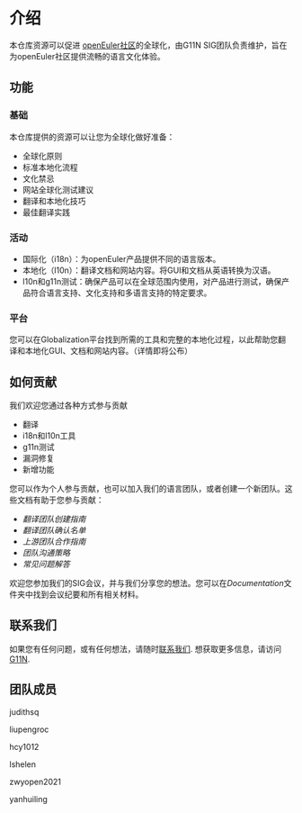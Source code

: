 # 介绍

本仓库资源可以促进 [openEuler社区](https://openeuler.org/en/)的全球化，由G11N SIG团队负责维护，旨在为openEuler社区提供流畅的语言文化体验。

## 功能

### 基础

本仓库提供的资源可以让您为全球化做好准备：

- 全球化原则
- 标准本地化流程
- 文化禁忌
- 网站全球化测试建议
- 翻译和本地化技巧
- 最佳翻译实践

### 活动

- 国际化（i18n）：为openEuler产品提供不同的语言版本。
- 本地化（l10n）：翻译文档和网站内容。将GUI和文档从英语转换为汉语。
- l10n和g11n测试：确保产品可以在全球范围内使用，对产品进行测试，确保产品符合语言支持、文化支持和多语言支持的特定要求。

### 平台

您可以在Globalization平台找到所需的工具和完整的本地化过程，以此帮助您翻译和本地化GUI、文档和网站内容。（详情即将公布）

## 如何贡献

我们欢迎您通过各种方式参与贡献

- 翻译
- i18n和l10n工具
- g11n测试
- 漏洞修复
- 新增功能

您可以作为个人参与贡献，也可以加入我们的语言团队，或者创建一个新团队。这些文档有助于您参与贡献：

- *翻译团队创建指南*
- *翻译团队确认名单*
- *上游团队合作指南*
- *团队沟通策略*
- *常见问题解答*

欢迎您参加我们的SIG会议，并与我们分享您的想法。您可以在*Documentation*文件夹中找到会议纪要和所有相关材料。

## 联系我们

如果您有任何问题，或有任何想法，请随时[联系我们](g11n@openeuler.org).
想获取更多信息，请访问[G11N](https://gitee.com/openeuler/G11N).

## 团队成员

judithsq

liupengroc

hcy1012

lshelen

zwyopen2021

yanhuiling